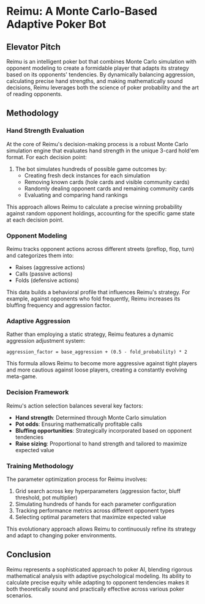 # Reimu: A Monte Carlo-Based Adaptive Poker Bot

## Elevator Pitch
Reimu is an intelligent poker bot that combines Monte Carlo simulation with opponent modeling to create a formidable player that adapts its strategy based on its opponents' tendencies. By dynamically balancing aggression, calculating precise hand strengths, and making mathematically sound decisions, Reimu leverages both the science of poker probability and the art of reading opponents.

## Methodology

### Hand Strength Evaluation
At the core of Reimu's decision-making process is a robust Monte Carlo simulation engine that evaluates hand strength in the unique 3-card hold'em format. For each decision point:

1. The bot simulates hundreds of possible game outcomes by:
   - Creating fresh deck instances for each simulation
   - Removing known cards (hole cards and visible community cards)
   - Randomly dealing opponent cards and remaining community cards
   - Evaluating and comparing hand rankings

This approach allows Reimu to calculate a precise winning probability against random opponent holdings, accounting for the specific game state at each decision point.

### Opponent Modeling
Reimu tracks opponent actions across different streets (preflop, flop, turn) and categorizes them into:
- Raises (aggressive actions)
- Calls (passive actions)
- Folds (defensive actions)

This data builds a behavioral profile that influences Reimu's strategy. For example, against opponents who fold frequently, Reimu increases its bluffing frequency and aggression factor.

### Adaptive Aggression
Rather than employing a static strategy, Reimu features a dynamic aggression adjustment system:
```
aggression_factor = base_aggression + (0.5 - fold_probability) * 2
```

This formula allows Reimu to become more aggressive against tight players and more cautious against loose players, creating a constantly evolving meta-game.

### Decision Framework
Reimu's action selection balances several key factors:
- **Hand strength**: Determined through Monte Carlo simulation
- **Pot odds**: Ensuring mathematically profitable calls
- **Bluffing opportunities**: Strategically incorporated based on opponent tendencies
- **Raise sizing**: Proportional to hand strength and tailored to maximize expected value

### Training Methodology
The parameter optimization process for Reimu involves:
1. Grid search across key hyperparameters (aggression factor, bluff threshold, pot multiplier)
2. Simulating hundreds of hands for each parameter configuration
3. Tracking performance metrics across different opponent types
4. Selecting optimal parameters that maximize expected value

This evolutionary approach allows Reimu to continuously refine its strategy and adapt to changing poker environments.

## Conclusion
Reimu represents a sophisticated approach to poker AI, blending rigorous mathematical analysis with adaptive psychological modeling. Its ability to calculate precise equity while adapting to opponent tendencies makes it both theoretically sound and practically effective across various poker scenarios.
